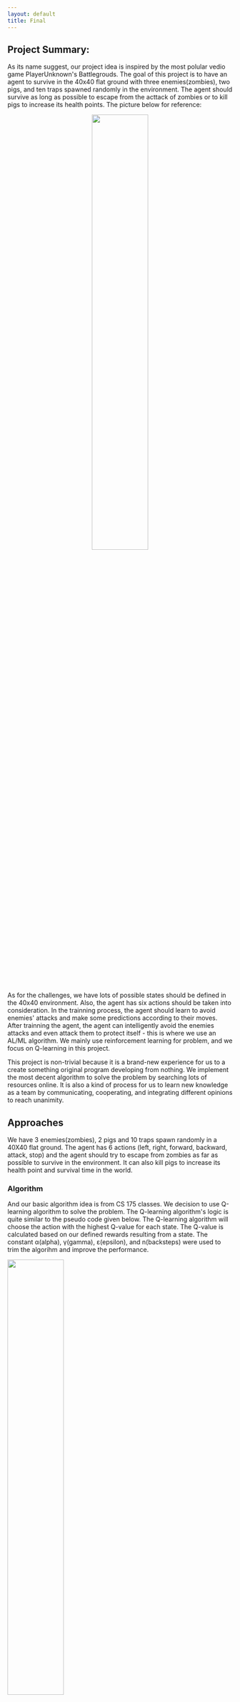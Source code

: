 ```yaml
---
layout: default
title: Final
---
```


## Project Summary:

As its name suggest, our project idea is inspired by the most polular vedio game PlayerUnknown's Battlegrouds. The goal of this project is to have an agent to survive in the 40x40 flat ground with three enemies(zombies), two pigs, and ten traps spawned randomly in the environment. The agent should survive as long as possible to escape from the acttack of zombies or to kill pigs to increase its health points. The picture below for reference:
<div align="center">
<img src="9.png" width="50%">
</div>


As for the challenges, we have lots of possible states should be defined in the 40x40 environment. Also, the agent has six actions should be taken into consideration. In the trainning process, the agent should learn to avoid enemies' attacks and make some predictions according to their moves. After trainning the agent, the agent can intelligently avoid the enemies attacks and even attack them to protect itself - this is where we use an AL/ML algorithm. We mainly use reinforcement learning for problem, and we focus on Q-learning in this project.

This project is non-trivial because it is a brand-new experience for us to a create something original program developing from nothing. We implement the most decent algorithm to solve the problem by searching lots of resources online. It is also a kind of process for us to learn new knowledge as a team by communicating, cooperating, and integrating different opinions to reach unanimity. 

## Approaches

We have 3 enemies(zombies), 2 pigs and 10 traps spawn randomly in a 40X40 flat ground. The agent has 6 actions (left, right, forward, backward, attack, stop) and the agent should try to escape from zombies as far as possible to survive in the environment. It can also kill pigs to increase its health point and survival time in the world. 

### Algorithm
And our basic algorithm idea is from CS 175 classes. We decision to use Q-learning algorithm to solve the problem. The Q-learning algorithm's logic is quite similar to the pseudo code given below. The Q-learning algorithm will choose the action with the highest Q-value for each state. The Q-value is calculated based on our defined rewards resulting from a state. The constant α(alpha), γ(gamma), ε(epsilon), and n(backsteps) were used to trim the algorihm and improve the performance.

<img src="Pseudocode.jpg" width="50%">
<img src="Pseudocode1.jpg" width="50%">

The constant values work pretty well for our environment, so we perserve the value of each constant. 

```python
   class player(object):
       def __init__(self,alpha=0.3,gamma=1,n=1):
           self.epsilon = 0.3
           self.n, self.alpha,self.gamma = n, alpha, gamma
           self.entities = {}
           self.q_table = {}
```

α = 0.3 - Based on our stochastic environment, we decide to use a small alpha value(0.3) to train our agent. In compromise of learning speed, our agent can learn stably with the small alpha value due to the complicated state and environment. It greatly fits our environment and the performance of agent becomes significantly better after trainning for a while.

γ = 1 - The discount factor gamma determines the importance of future rewards. A factor approaching 1 will make it strive for a long-term high reward. In our case, we set gamma to 1 because our goal is to let the agent survive as long as possible in the world. Thus, this is a decent value in our environment.

ε = 0.3 - Epsilon is the value that how often you want your agent to explore vs exploit. It refers to the random action that our AI will do instead of action with highest Q-value. The random actions will sometimes benefit our agent because it can sometimes escape from the zombies, so we don't set epsilon close to 0 and we set it to 0.3.

n = 1 - n is the number of backsteps to update. We set it to 1 because we want to update our Q table immediately after each action. It works well in our environment. 

What's more, we use update_q_table function to update the table of our agent resulting from rewards and then choose the best move of the agent. 

The agent will deal with the current reward after getting into each move. The agent will update the q_table, which we stores the table as one of our agent. The basic logic of the implementation of updating q_table is Bellman equation provided during the lectures. 
The equation looks like this: Q(s,a) <- Q(s,a)+alpha(r+y(maxQ(s',a')-Q(s,a))). The formula means the expected long-term reward for a given action is equal to the immediate reward from the current action combined with the expected reward from the best future action taken at the following state. The code below perform the above description. 
```python
   def update_q_table(self, tau, S, A, R, T):
        """Performs relevant updates for state tau.

        Args
            tau: <int>  state index to update
            S:   <dequqe>   states queue
            A:   <dequqe>   actions queue
            R:   <dequqe>   rewards queue
            T:   <int>      terminating state index
        """
       # print(S,A,R)
        curr_s, curr_a, curr_r = S.popleft(), A.popleft(), R.popleft()
        G = sum([self.gamma ** i * R[i] for i in range(len(S))])
       # print(G) 
        if tau + self.n < T:
            try:
               G += self.gamma ** self.n * self.q_table[S[-1]][A[-1]]
            except:
               pass
        if(curr_s not in self.q_table):
           self.q_table[curr_s] = {}
        if(curr_a not in self.q_table[curr_s]):
           self.q_table[curr_s][curr_a] = 0
        old_q = self.q_table[curr_s][curr_a]
        self.q_table[curr_s][curr_a] = old_q + self.alpha * (G - old_q)
```

### Action
The agent has 6 actions now (left, right, forward, backward, attack, stop). The agent can run 4 different directions and even stop to escape from enemies' attacks. To benefit from the environment, the agent can attack its prey(pigs) to increase its health points according to its rewards.


<div align="center">
<img src="14.png" width="400"> <img src="15.png" width="400">
<br />
<img src="16.png" width="400"> <img src="17.png" width="400">
</div> 




### State Space
<div align="center">

<img src="8.png" width="50%">
</div> 

From the picture draw above, we use the tangent calculated by the agent position and the enemy's postion to detect the nearby enemies seperated to 0-7 directions. The red spot represents the position of the agent. In the circle with radius 2, the agent can attack to kill a pig to increase its health points. The agent can also detect the enemies by two different ways. In the circle with radius 8, the agent will get more punishments to escape from enemies as far as possible. Outside the circle with radius 8, the agent will also try to keep away from its enemies but with less punishments. If the agent don't detect the zombies nearby, it will return -1 to the current state.

### Rewards
First of all, the agent with its current state will get a list of possible actions and choose a move by implementing ε-Greedy Policy. Instead, The agent returns a random action with probability eps, but with (1-eps) it picks the action with the highest Q-value. The code below perform the above description.

<img src="10.png" width="50%">

After every move of our agent, the agent will get a current state and store the privous state. There are states we have. The first one is our health points, the second and third one is the relative distance of the closest two enemies surrounding the agent. The health points of 0 means the agent dies and reward is -1000. 1 means half alive and the reward is -50. 2 means full alive and the reward is +50. The distance value of 0 means greater distance between the agent and the enemy and the reward is +50. The distance value of 1 means closer distance and reward is -50. The agent will always compute the total reward it gains by checking its current state and it stores current and next status, action, reward for upating q-table. If agent find its health points reach 0, it will return the final reward to the terminal and quit the game immediately without continuing any afterward steps. If it is still alive, the agent will continue to find the next action and act. The code below perform the above description.
